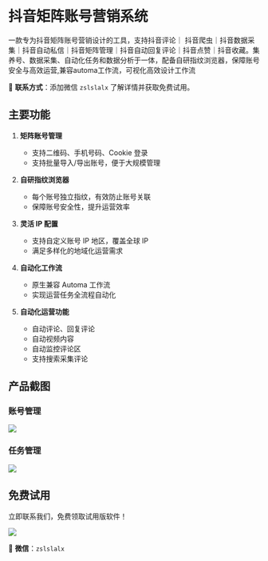 # 抖音矩阵账号营销系统
一款专为抖音矩阵账号营销设计的工具，支持抖音评论｜ 抖音爬虫｜抖音数据采集｜抖音自动私信｜抖音矩阵管理｜抖音自动回复评论｜抖音点赞｜抖音收藏。集养号、数据采集、自动化任务和数据分析于一体，配备自研指纹浏览器，保障账号安全与高效运营,兼容automa工作流，可视化高效设计工作流

📩 **联系方式**：添加微信 `zslslalx` 了解详情并获取免费试用。

## 主要功能

1. **矩阵账号管理**  
   - 支持二维码、手机号码、Cookie 登录
   - 支持批量导入/导出账号，便于大规模管理

2. **自研指纹浏览器**  
   - 每个账号独立指纹，有效防止账号关联
   - 保障账号安全性，提升运营效率

3. **灵活 IP 配置**  
   - 支持自定义账号 IP 地区，覆盖全球 IP
   - 满足多样化的地域化运营需求

4. **自动化工作流**  
   - 原生兼容 Automa 工作流
   - 实现运营任务全流程自动化

5. **自动化运营功能**  
   - 自动评论、回复评论
   - 自动视频内容
   - 自动监控评论区
   - 支持搜索采集评论

## 产品截图

### 账号管理

<img src="https://raw.githubusercontent.com/slalx/douyin-marketing/main/images/2ACE9D21-EF69-4B5E-ADE4-C8256CD9350C.png" />


### 任务管理

<img src="https://raw.githubusercontent.com/slalx/douyin-marketing/main/images/67FAC551-1BDB-48BF-895F-47EB21838F56.png" />

## 免费试用

立即联系我们，免费领取试用版软件！  

<img src="https://raw.githubusercontent.com/slalx/douyin-marketing/main/images/IMG_4071.png" />


📩 **微信**：`zslslalx`